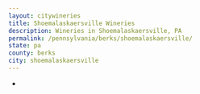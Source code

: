 ```yaml
---
layout: citywineries
title: Shoemalaskaersville Wineries
description: Wineries in Shoemalaskaersville, PA
permalink: /pennsylvania/berks/shoemalaskaersville/
state: pa
county: berks
city: shoemalaskaersville
---
```

-
